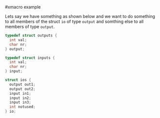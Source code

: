 #xmacro example

Lets say we have something as shown below and we want to do something to all members of the struct ```io``` of type ```output``` and somthing else to all members of type ```output```.
```c
typedef struct outputs {
  int val;
  char nr;
} output;

typedef struct inputs {
  int val;
  char nr;
} input;

struct ios {
  output out1;
  output out2;
  input in1;
  input in2;
  input in3;
  int notused;
} io;
```
